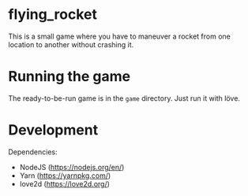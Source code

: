# flying_rocket

This is a small game where you have to maneuver a rocket from one location to another without crashing it.

# Running the game

The ready-to-be-run game is in the `game` directory. Just run it with löve.

# Development

Dependencies:

-   NodeJS (https://nodejs.org/en/)
-   Yarn (https://yarnpkg.com/)
-   love2d (https://love2d.org/)
